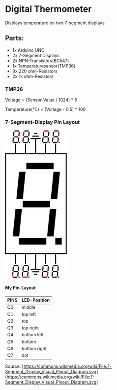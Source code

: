 
# Digital Thermometer

Displays temperature on two 7-segment displays.

## Parts:

- 1x Arduino UNO
- 2x 7-Segment Displays
- 2x NPN-Transistors(BC547)
- 1x Temperaturesensor(TMP36)
- 8x 220 ohm-Resistors
- 2x 1k ohm-Resistors

### TMP36

Voltage = (Sensor-Value / 1024) * 5

Temperature(°C) = (Voltage - 0.5) * 100

### 7-Segment-Display Pin Layout

![7-Segment_Display_Visual_Pinout_Diagram.png](203px-7-Segment_Display_Visual_Pinout_Diagram.png)

#### My Pin-Layout

PINS | LED-Position
-----|-------------
Q0   | middle
Q1   | top left
Q2   | top
Q3   | top right
Q4   | bottom left
Q5   | bottom
Q6   | bottom right
Q7   | dot

Source:
[https://commons.wikimedia.org/wiki/File:7-Segment_Display_Visual_Pinout_Diagram.svg](https://commons.wikimedia.org/wiki/File:7-Segment_Display_Visual_Pinout_Diagram.svg)
